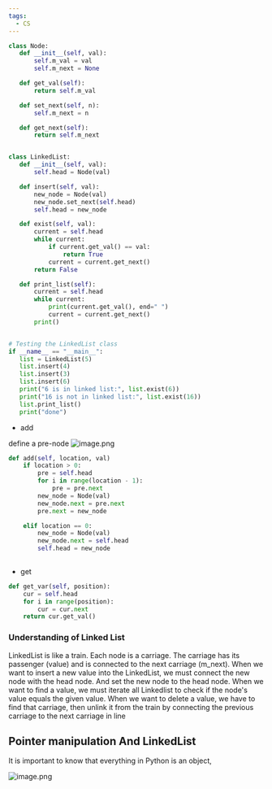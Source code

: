 ```yaml
---
tags:
  - CS
---
```

 ```python
class Node:
    def __init__(self, val):
        self.m_val = val
        self.m_next = None

    def get_val(self):
        return self.m_val

    def set_next(self, n): 
        self.m_next = n

    def get_next(self):
        return self.m_next


class LinkedList:
    def __init__(self, val):
        self.head = Node(val)

    def insert(self, val):
        new_node = Node(val)
        new_node.set_next(self.head)
        self.head = new_node

    def exist(self, val):
        current = self.head
        while current:
            if current.get_val() == val:
                return True
            current = current.get_next()
        return False

    def print_list(self):
        current = self.head
        while current:
            print(current.get_val(), end=" ")
            current = current.get_next()
        print()


# Testing the LinkedList class
if __name__ == "__main__":
    list = LinkedList(5)
    list.insert(4)
    list.insert(3)
    list.insert(6)
    print("6 is in linked list:", list.exist(6))
    print("16 is not in linked list:", list.exist(16))
    list.print_list()
    print("done")

```

- add

define a pre-node
![image.png](https://obsidianpicture-1320276993.cos.ap-hongkong.myqcloud.com/Obsidian/Picture/202404222129424.png)
```python
def add(self, location, val)
	if location > 0:
		pre = self.head
		for i in range(location - 1):
			pre = pre.next
		new_node = Node(val)
		new_node.next = pre.next
		pre.next = new_node

	elif location == 0:
		new_node = Node(val)
		new_node.next = self.head
		self.head = new_node
	

```

- get

```python
def get_var(self, position):
	cur = self.head
	for i in range(position):
		cur = cur.next
	return cur.get_val()  
```
### Understanding of Linked List

LinkedList is like a train. Each node is a carriage. The carriage has its passenger (value) and is connected to the next carriage (m_next). When we want to insert a new value into the LinkedList, we must connect the new node with the head node. And set the new node to the head node. When we want to find a value, we must iterate all Linkedlist to check if the node's value equals the given value.  When we want to delete a value, we have to find that carriage, then unlink it from the train by connecting the previous carriage to the next carriage in line



## Pointer manipulation And LinkedList

It is important to know that everything in Python is an object, 


![image.png](https://obsidianpicture-1320276993.cos.ap-hongkong.myqcloud.com/Obsidian/Picture/202402172219355.png)

